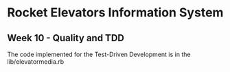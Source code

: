 # Rocket Elevators Information System

<h2>Week 10 -  Quality and TDD</h2>

The code implemented for the Test-Driven Development is in the lib/elevatormedia.rb
